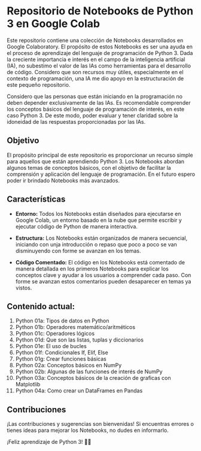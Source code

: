 # Repositorio de Notebooks de Python 3 en Google Colab

Este repositorio contiene una colección de Notebooks desarrollados en Google Colaboratory. El propósito de estos Notebooks es ser una ayuda en el proceso de aprendizaje del lenguaje de programación de Python 3. Dada la creciente importancia e interés en el campo de la inteligencia artificial (IA), no subestimo el valor de las IAs como herramientas para el desarrollo de código. Considero que son recursos muy útiles, especialmente en el contexto de programación, una IA me dio apoyo en la estructuración de este pequeño repositorio.

Considero que las personas que están iniciando en la programación no deben depender exclusivamente de las IAs. Es recomendable comprender los conceptos básicos del lenguaje de programación de interés, en este caso Python 3. De este modo, poder evaluar y tener claridad sobre la idoneidad de las respuestas proporcionadas por las IAs.

## Objetivo

El propósito principal de este repositorio es proporcionar un recurso simple para aquellos que están aprendiendo Python 3. Los Notebooks abordan algunos temas de conceptos básicos, con el objetivo de facilitar la comprensión y aplicación del lenguaje de programación. En el futuro espero poder ir brindado Notebooks más avanzados.

## Características

- **Entorno:** Todos los Notebooks están diseñados para ejecutarse en Google Colab, un entorno basado en la nube que permite escribir y ejecutar código de Python de manera interactiva.

- **Estructura:** Los Notebooks están organizados de manera secuencial, iniciando con unja introducción o repaso que poco a poco se van disminuyendo con forme se avanzan en los temas.

- **Código Comentado:** El código en los Notebooks está comentado de manera detallada en los primeros Notebooks para explicar los conceptos clave y ayudar a los usuarios a comprender cada paso. Con forme se avanzan estos comentarios pueden desaparecer en temas ya vistos.

## Contenido actual:

1. Python 01a: Tipos de datos en Python
2. Python 01b: Operadores matemático/aritméticos
3. Python 01c: Operadores lógicos
4. Python 01d: Que son las listas, tuplas y diccionarios
5. Python 01e: El uso de bucles
6. Python 01f: Condicionales If, Elif, Else
7. Python 01g: Crear funciones básicas
8. Python 02a: Conceptos básicos en NumPy
9. Python 02b: Algunas de las funciones de interés de NumPy
10. Python 03a: Conceptos básicos de la creación de graficas con Matplotlib
11. Python 04a: Como crear un DataFrames en Pandas

## Contribuciones

¡Las contribuciones y sugerencias son bienvenidas! Si encuentras errores o tienes ideas para mejorar los Notebooks, no dudes en informarlo.

¡Feliz aprendizaje de Python 3! 🐍✨
